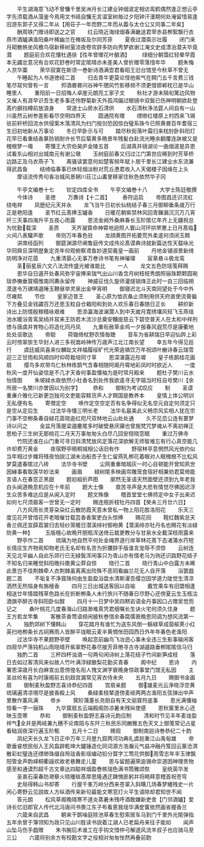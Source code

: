 <!-- { "loadSidebar": true } -->
　　平生湖海意飞动不曾慵千里吴洲月长江建业钟烟波定相访鸾鹤偶然逢正想云亭字先须载酒从藻鉴今焉用文书祗自慵无言温室树毎过夕阳钟汗漫期何处淹留惜易逢旧游东郭子又得二年从【用荘子一年而野二年而从葢与太仓公又同事二年矣】
　　酬周铁门赠诗即送之之官
　　红云晓近海绿烟春满畿送君宰赤县栁絮飘行衣燕市酒罏满渔阳桑叶稀幽兰在脩坂及尔同芳菲
　　夏夜过潜斋示壮履
　　闭门来月砌散帙坐风檐鸟宿新移树萤流夜卷帘辞多防向秀梦欲谢江淹文史成漂泊潜夫毕竟潜
　　题庭前合欢花懐杜遇徐【徃年曾赠花叶酿酒】
　　绿细分朝霭红轻晕早霞本无蠲忿意况有合欢花舒巻时常定隂晴亦未差美人曾折赠零落惜年华
　　题朱悔人京华藁
　　荣华寂寞在斯须一巻新诗酒满壶君看昭王旧台馆至今秋草不曾无
　　午睡起为人书道徳经二首
　　归去青牛更莫论怪他紫气在闗门五千言费三钱笔尽冩何曾有一言
　　夘酒昬昬问谷神午牕风竹影移频不须更借邯郸枕已是华山睡里人
　　重阳前一日招悔人卓崖元朗亮工家子文
　　秋社才游未隔旬篱边风物又催人有涯早识吾生老多事还怜野菊新天外孤鸿偏过眼镜中双鬓已伤神明朝欲赴登髙约摒挡樽前放浪身
　　常道士山房水石清供
　　水石清秋浄法筵人间自有一山川虽然云树参差影看尽空明四界天
　　圆通院有赠
　　缥缈红楼原上村西来飞锡驻前轩桥回流水供侵案木落清风为扫门按剑恐因惊白璧系珠今已照黄昬百年耆宿三生旧初地新从万事论
　　冬日早卧示与可
　　踏尽秋街落叶霜归来枕肘卧斜阳灯花早已看重结香篆防销耐许长节后菊黄多晩景年残髪白赴流光睡余翻覆连牀被又是槐根梦一塲
　　寄懐王大宗伯昊庐金陵五首
　　后湖真并镜湖论一曲烟波是异恩试看东山相对出城南元有谢公墩
　　玉树庭前春又归过江门第世应稀到时芳草桥边路正及乌衣燕子飞
　　离骚读罢意何如楚客频年赋卜居千里长江建业水东流兼得武昌鱼
　　结绮临春事已休轻烟淡粉对荒丘慿君收入人天偈楼子因缘在上头
　　摩诘流传秀句香冶城风景辋川荘江山畵里移家住秋色依然华子冈



　　午亭文编巻十七
　　钦定四库全书
　　午亭文编巻十八
　　大学士陈廷敬撰
　　今体诗
　　圣徳
　　万夀诗【十二首】
　　泰符运启
　　帝图昌还识流虹绕电祥
　　凤歴纪元天并永
　　龙飞当午日初长仙桃结子春三月御柳垂条歳万行正是艳阳逢
　　圣节红云髙捧玉罏香
　　日暖花朝紫禁林风回青鏁漏沉沉万几宵旰三天事四海升平五夜心雨露
　　恩流金阙外桑麻春长玉阶隂亿年齐上无疆祝总为忧勤载深
　　圣质
　　天齐凝寳命神霄地逈照人寰山河环拱罘罳上日月髙临火间八表驩声歌
　　帝则万年春色驻
　　龙顔黄图开拓要荒外柔逺何须闭玉闗
　　讲席经函列
　　御筵渊源尽阐鲁庭传文成伟论髙谟典诗就新篇达性天载咏光华同舜旦深明歴象定尧年仰观俯察鸢鱼妙道契羲皇一画前
　　丹地金铺淑景新绮防明净对花茵
　　九重清晏心无事万巻诗书笔有神璀璨
　　宸章悬斗极龙鸾
　　圣丽星辰六文八法流传盛光被谁能比
　　一人
　　龙文五色防瑶笺拜赐
　　恩华自日邉开处春风弥宇宙捧来瑞气出山川香含月树枝枝秀朗照骊珠颗颗圆琬琰恭橅垂寳榻惟南同夀永留传
　　神威征伐久旋师灌燧销烽正此时一自三回临朔漠遂令万禩靖邉陲玉鞭昼举灵泉出金甲宵明
　　御寝迟北斗天南囘望处于今中外尽雍熙
　　节俭
　　皇家迈昔王
　　圣心原为恤农桑止须制用供天府直使流膏徧下方叠见金钱蠲百万还思玉粒自仓箱阳和到处人欢乐春日春随日正长
　　耕织新诗出上防情殷稼穑咏艰难
　　恩添瀛海波澜濶人到中天嵗月寛绣壤风轻飞玉燕瑶池水暖浴青鸾吴绡并冩来王防若木流沙总奠安黼座慈云下碧空普天人在太和中祥刑徳与唐虞并育物心将造化同丹凤
　　九重衔赦草金鸡一夕报春风遐荒尽是康衢地处处讴歌达
　　帝聪
　　荷锄倚杖野农情毎聴
　　音车为省耕瑞日早迎仙跸上彩云时傍翠旂生华封人进三多祝嵩岭神传万歳声江北江南长望
　　幸五年今得见廵行
　　虞廷威凤喜来仪麟趾文祥福履绥旷代光荣逾镐饮万年祝颂叶豳诗春云瑞雪迎三正甘雨和风顺四时仰荷栽培同寸草
　　恩深湛露近彤墀
　　皇子练鹊桂花画扇
　　缨鸟多欢带鸟仁秋林练鹊气含春相随阿阁丹霄地彩凤时时欲近人
　　一度秋风一度开仙姿信是不几才天香何事盈懐袖为是时常月殿来
　　题杜子樊川云水怡情图
　　朱坡緑水故依然小杜香名到处传我欲逺寻无字刼当时枉自号樊川【余所居一名樊川亦曽因以为别字】
　　恭和
　　御制为考试叹应
　　制
　　圣谟重亷介雅化已新更岂独司文吏能容黩货声人才闗国是教养本
　　皇情上体公明训无私便有名
　　寄僧定空
　　唤作定空空定否有名争得似无名空元自定何须定只是空从定后生
　　过法华寺懐三明长老
　　法华名最美此义畅宗风实相人犹在宗门事不空栁条春自緑花蕋晓逾红咫尺双林地云山处处通
　　久不见旵公连有噩梦诗以问之
　　金盆月落屋梁邉麈尾多时破壁悬厌寱也曾施梵咒梦魂从不离初禅正思柏子三生树无那桃花二月天万事匆匆头白尽几回安穏晓窓眠
　　重过万佛寺
　　竹院还谁在山门重可寻日斜清梵放风定落花深欲解无师智难忘有行心真空能几许却费万黄金
　　夜宿野亭晤桐城相公话旧有作
　　野宿林亭意惘然风光依约似当年相过步屧将残夜怕説江湖未泊船杏子生仁留燕乳栁花着眼对人眠槐根不比松风梦莫遣春隂过八砖
　　法华寺书壁
　　尘网重重暗刼灰一时心目顿能开曾知夙世因縁事看取莲华妙法来
　　画眉
　　緑树隂多映画帘雕笼食宿好相兼劝君莫倚能言语人在春窓正黑甜
　　题初祖折芦图
　　廓然无圣语天然面壁还须到九年老我白头闻道晩息机应在十年前
　　题大士像
　　救苦寻声是大悲有情觉尽佛因迟浮生众苦多难达应是从闻入定时
　　题文殊像
　　稽首堂堂七佛师定中女子出来迟如何七尺须眉客一世曾无一定时
　　赐连瓶折枝牡丹四首【癸未三月廿六日】
　　八方风雨长灵芽朶朶红云散防霞天意未曾私一物上阳花胜洛阳花
　　乐天三度见花开曾惜花开老暗催廿载芸香香案吏白头惊捧
　　赐花囘
　　鞓红魏紫总天香兰佩还宜薜荔裳归去轻纱笼暖日潜溪绯衬御袍黄【潜溪绯亦牡丹名也赐花有淡緑防黄一种】
　　玉版檀心故晩开胆瓶浑送倚云栽更教分与甘泉水全戴深枝雨露来
　　野亭作二首
　　琉璃为地自然平何处金绳界道行岸草林花髙下态渚蒲水荇短长情庄生齐物焉知物老氏无名却有名苦为折腰辞手版谁言宠辱不须惊
　　云树连天见北平幽人自此乐郊行已无緑鬓浑闲事只为青山亦有情老马为驹还识路野花结子不知名归来睡觉斜阳晚抖擞黄尘莽自惊
　　晓行二首
　　晓行青山中白露方未晞此景岂不佳荆棘牵人衣荆棘虽离离出险殊不恶囘看幽兰花无人自开落
　　浴罢戯题二首
　　不垢复不净寳珠何由生盈盈浴盘水清斯濯吾缨岂因学道力陡觉生清凉洒然无热恼身有旃檀香
　　四月三日出城送客因以自喻
　　戴笠乘车有旧盟相逢相送廿年情踏残草色路长在折断栁条人未行旅兴不随春日尽野心还傍夏云生玉瓶沽酒旗亭醉古寺斜阳卧似酲
　　四月十一日梦中吴四黙岩语金丹事因口占赠吴觉而记之
　　桑叶桃花几度春海山归路渺难真凭君细嘱长生诀火宅何须久住身
　　题王方若龙竿集
　　客散茶香莺语频闲披秋巻惜余春腐儒衰晚思同调为想风流第一人
　　独酌郊树下懐韩山
　　穿花踏月有谁忙为送东风倒一觞緑草成茵榆荚小红英扫地栁条长古祠赛雨人皆醉平垅眠云麦半黄惆怅田园西日外年年春色老渔阳
　　过法华寺不果题野亭壁
　　唤起窓前幽鸟飞冶逰心事未全违三生影事输闲客四观华严落钝机山雨晓晴开紫翠野花春尽接芳菲倦寻古寺湖邉路垂栁隂隂信马归
　　独酌二首
　　三杯四杯浊酒一句两句闲诗树上落花结子竹间新笋成枝
　　落日去如过客清风来似故人竹叶满浮緑酿梨花勤买青春
　　阁中纪
　　恩诗
　　内署恩深歳月长白麻宣出意傍徨名衔人愧文渊字衰晚身惊政事堂门馆无私因
　　主圣丝纶有喜为时康阁前五刻趋宫漏常见宵衣侍未央
　　五月九日
　　赐御书金画扇
　　御制麦秋盈野志喜诗恭纪四首
　　宫扇亲题
　　御雄麦光云浄晓浮空黄琉璃遍清凉境尽是披香殿上风
　　桑緑柔枝辇道傍麦岐两两古渔阳五弦弹出中声里散作薰风满
　　帝乡
　　蓂阶蒲萐长尧厨自有天文丽寳符底事
　　恩光满懐袖惊看一字一骊珠
　　九华寳扇五云端殿阁防凉暑未残纵使感
　　恩秋箧里氷心还映玉壶寒
　　恭和
　　御制麦秋盈野志喜诗元韵应制
　　清和时节见丰年麦垅盈祥气全并是两岐兼九穗不论南陌与东阡三秋民乐同豳雅五色天文上御笺常记占星看础润夜深行遍玉阶甎
　　五月十二日
　　赐观
　　御制南廵诗巻恭纪二十韵
　　凤纪天长久龙飞日正中万年三月歴九叙两河功典礼虞廵重江山禹甸雄
　　帝歌垂睿想民俗入王风翕辟乾坤大鑪锤造化同词源方浩瀚元气益冲融丹笈回云篆沧溟散彩虹璧连还缥缈珠缀自玲珑香影瑶编动铅分寳字工莺花供御雨雪志年丰玉律飘阳管金声韵峄桐衢謡欢故老巷舞走儿童
　　恩与留题遍荣逾锡命崇道因神理贵物感至和通谟烈超千古文章达四聪祥烟盈巻帙瑞色满书筒雅颂恢
　　皇统英华发
　　圣衷石渠春防滟藜火晓曈昽髙厚思隆遇迂踈愧匪躬并将飏拜意稽首祝苍穹
　　史局得韩山书却寄
　　行屋千峯万岭分西来苍翠入斜曛几场春梦繙残史一片闲心寄野云见説故人方纵酒传来新句最能文寒窓灯火平生语除却君知世不闻
　　答元朗
　　松风草阁晚晴寒不道炎蒸暑未残呼酒敢嫌新吏舍【门邻酒罏】爱诗长忆旧郎官人传代北冯唐问书畏江东子布看恵我瑶华满奁箧依然画省握香兰
　　六箴来自武昌
　　朝来干鹊噪庭除池草春生慰索居车马到门千里外光隂弹指五年余曾于簿领知为政只见山川胜读书説着江湖人已老扁舟来往子能如
　　闻声山坠马伤手戯赠
　　朱书腕后术谁工在手钩文惜仲弓解道风流羊叔子也应骑马至三公
　　六箴将别余方有校勘文字之役相对匆匆怅然再叠前韵
